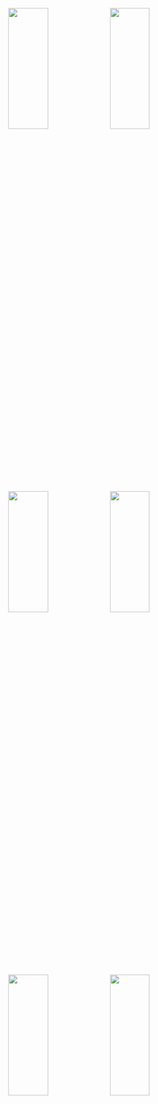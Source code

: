 <p>
<img src="https://user-images.githubusercontent.com/119872080/223692672-1867207b-c0db-4648-9cc1-49c7b5cf37e8.png" height="25%" width="40%" >
<img src="https://user-images.githubusercontent.com/119872080/223692731-7005725f-86d8-4089-98a4-42e055385372.png" height="25%" width="40%" >
<img src="https://user-images.githubusercontent.com/119872080/223692745-9d9485f0-80f7-4b38-b3b3-ee99054b59d4.png" height="25%" width="40%" >
<img src="https://user-images.githubusercontent.com/119872080/223692761-53f86ce5-6e46-4769-a932-2b5bd751abe2.png" height="25%" width="40%" >
<img src="https://user-images.githubusercontent.com/119872080/223692789-4ab4239c-1097-4ab4-8913-5b5312575be1.png" height="25%" width="40%" >
<img src="https://user-images.githubusercontent.com/119872080/223692803-e153b8ba-f9d7-49bd-a709-8fee9f6b0ca9.png" height="25%" width="40%" >
</p>
